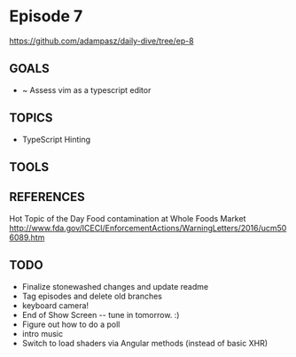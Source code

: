 # Episode 7
https://github.com/adampasz/daily-dive/tree/ep-8

## GOALS
* ~ Assess vim as a typescript editor

## TOPICS
* TypeScript Hinting

## TOOLS

## REFERENCES
Hot Topic of the Day
Food contamination at Whole Foods Market
http://www.fda.gov/ICECI/EnforcementActions/WarningLetters/2016/ucm506089.htm

## TODO
* Finalize stonewashed changes and update readme
* Tag episodes and delete old branches
* keyboard camera!
* End of Show Screen -- tune in tomorrow. :)
* Figure out how to do a poll
* intro music
* Switch to load shaders via Angular methods (instead of basic XHR)

